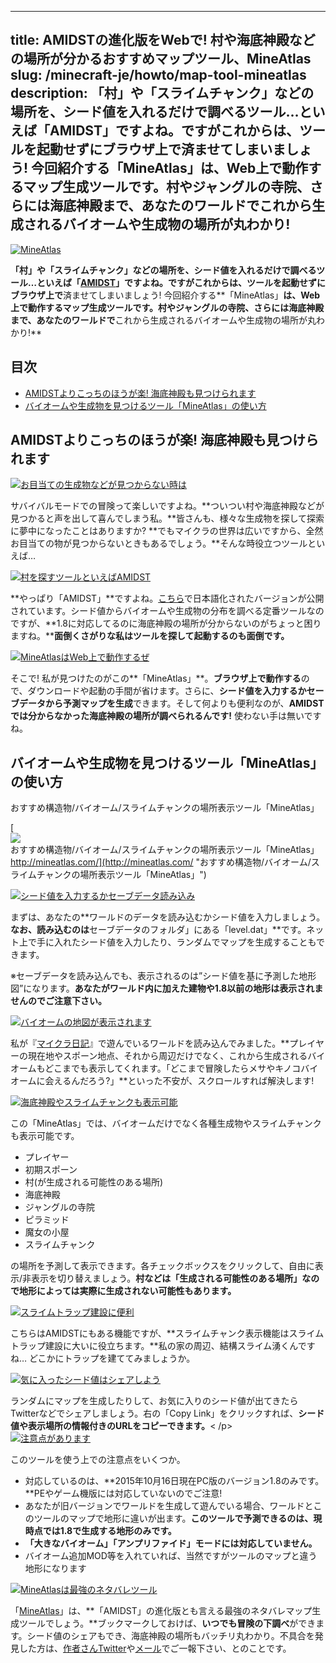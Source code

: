 
---
title: AMIDSTの進化版をWebで! 村や海底神殿などの場所が分かるおすすめマップツール、MineAtlas
slug: /minecraft-je/howto/map-tool-mineatlas
description: 「村」や「スライムチャンク」などの場所を、シード値を入れるだけで調べるツール…といえば「AMIDST」ですよね。ですがこれからは、ツールを起動せずにブラウザ上で済ませてしまいましょう! 今回紹介する「MineAtlas」は、Web上で動作するマップ生成ツールです。村やジャングルの寺院、さらには海底神殿まで、あなたのワールドでこれから生成されるバイオームや生成物の場所が丸わかり!
---

[![MineAtlas](https://cdn-ak.f.st-hatena.com/images/fotolife/s/sasigume/20210208/20210208143450.png)](#6/f/6f51d762.png "MineAtlas")

**「村」や「スライムチャンク」などの場所を、シード値を入れるだけで調べるツール…**といえば「[AMIDST](http://www.minecraftforum.net/forums/mapping-and-modding/minecraft-tools/1262200-v3-7-amidst-strongholds-village-biome-etc-finder)」ですよね。ですがこれからは、ツールを起動せずに**ブラウザ上で**済ませてしまいましょう! 今回紹介する**「MineAtlas」**は、Web上で動作するマップ生成ツールです。**村やジャングルの寺院、さらには海底神殿まで**、あなたのワールドで**これから生成されるバイオームや生成物の場所が丸わかり!**

## 目次

*   [AMIDSTよりこっちのほうが楽! 海底神殿も見つけられます](#about)
*   [バイオームや生成物を見つけるツール「MineAtlas」の使い方](#howtouse)

## AMIDSTよりこっちのほうが楽! 海底神殿も見つけられます

[![お目当ての生成物などが見つからない時は](https://cdn-ak.f.st-hatena.com/images/fotolife/s/sasigume/20210208/20210208132933.png)](#2/d/2dc5fa77.png "お目当ての生成物などが見つからない時は")

サバイバルモードでの冒険って楽しいですよね。**ついつい村や海底神殿などが見つかると声を出して喜んでしまう私。**皆さんも、様々な生成物を探して探索に夢中になったことはありますか? **でもマイクラの世界は広いですから、全然お目当ての物が見つからないときもあるでしょう。**そんな時役立つツールといえば…

[![村を探すツールといえばAMIDST](https://cdn-ak.f.st-hatena.com/images/fotolife/s/sasigume/20210208/20210208134950.jpg)](#4/5/45e3689d.jpg "村を探すツールといえばAMIDST")

**やっぱり「AMIDST」**ですよね。[こちら](http://forum.minecraftuser.jp/viewtopic.php?f=36&t=24036)で日本語化されたバージョンが公開されています。シード値からバイオームや生成物の分布を調べる定番ツールなのですが、**1.8に対応してるのに海底神殿の場所が分からないのがちょっと困りますね。****面倒くさがりな私はツールを探して起動するのも面倒です。**

[![MineAtlasはWeb上で動作するぜ](https://cdn-ak.f.st-hatena.com/images/fotolife/s/sasigume/20210208/20210208125455.jpg)](#0/c/0c5595a6.jpg "MineAtlasはWeb上で動作するぜ")

そこで! 私が見つけたのがこの**「MineAtlas」**。**ブラウザ上で動作する**ので、ダウンロードや起動の手間が省けます。さらに、**シード値を入力するかセーブデータから予測マップを生成**できます。そして何よりも便利なのが、**AMIDSTでは分からなかった海底神殿の場所が調べられるんです!** 使わない手は無いですね。

## バイオームや生成物を見つけるツール「MineAtlas」の使い方

おすすめ構造物/バイオーム/スライムチャンクの場所表示ツール「MineAtlas」

[![おすすめ構造物/バイオーム/スライムチャンクの場所表示ツール「MineAtlas」](https://cdn-ak.f.st-hatena.com/images/fotolife/s/sasigume/20210208/20210208125455.jpg)  
http://mineatlas.com/](http://mineatlas.com/ "おすすめ構造物/バイオーム/スライムチャンクの場所表示ツール「MineAtlas」")

[![シード値を入力するかセーブデータ読み込み](https://cdn-ak.f.st-hatena.com/images/fotolife/s/sasigume/20210208/20210208162844.jpg)](#d/e/de4651f2.jpg "シード値を入力するかセーブデータ読み込み")

まずは、あなたの**ワールドのデータを読み込むかシード値を入力しましょう。**なお、読み込むのは**セーブデータのフォルダ」にある「level.dat」**です。ネット上で手に入れたシード値を入力したり、ランダムでマップを生成することもできます。

※セーブデータを読み込んでも、表示されるのは”シード値を基に予測した地形図”になります。**あなたがワールド内に加えた建物や1.8以前の地形は表示されませんのでご注意下さい。**

[![バイオームの地図が表示されます](https://cdn-ak.f.st-hatena.com/images/fotolife/s/sasigume/20210208/20210208135604.jpg)](#4/b/4bb8d230.jpg "バイオームの地図が表示されます")

私が『[マイクラ日記](/cat_1133790/)』で遊んでいるワールドを読み込んでみました。**プレイヤーの現在地やスポーン地点、それから周辺だけでなく、これから生成されるバイオームもどこまでも表示してくれます。「どこまで冒険したらメサやキノコバイオームに会えるんだろう?」**といった不安が、スクロールすれば解決します!

[![海底神殿やスライムチャンクも表示可能](https://cdn-ak.f.st-hatena.com/images/fotolife/s/sasigume/20210208/20210208152830.jpg)](#a/1/a1c73d5e.jpg "海底神殿やスライムチャンクも表示可能")

この「MineAtlas」では、バイオームだけでなく各種生成物やスライムチャンクも表示可能です。

*   プレイヤー
*   初期スポーン
*   村(が生成される可能性のある場所)
*   海底神殿
*   ジャングルの寺院
*   ピラミッド
*   魔女の小屋
*   スライムチャンク

の場所を予測して表示できます。各チェックボックスをクリックして、自由に表示/非表示を切り替えましょう。**村などは「生成される可能性のある場所」なので地形によっては実際に生成されない可能性もあります。**

[![スライムトラップ建設に便利](https://cdn-ak.f.st-hatena.com/images/fotolife/s/sasigume/20210208/20210208083513.jpg)](#3/3/33eeb840.jpg "スライムトラップ建設に便利")

こちらはAMIDSTにもある機能ですが、**スライムチャンク表示機能はスライムトラップ建設に大いに役立ちます。**私の家の周辺、結構スライム湧くんですね… どこかにトラップを建ててみましょうか。

[![気に入ったシード値はシェアしよう](https://cdn-ak.f.st-hatena.com/images/fotolife/s/sasigume/20210208/20210208143442.jpg)](#6/f/6f3f2b1f.jpg "気に入ったシード値はシェアしよう")

ランダムにマップを生成したりして、お気に入りのシード値が出てきたらTwitterなどでシェアしましょう。右の「Copy Link」をクリックすれば、**シード値や表示場所の情報付きのURLをコピーできます。**< /p>  
[![注意点があります](https://cdn-ak.f.st-hatena.com/images/fotolife/s/sasigume/20210208/20210208143847.jpg)](#7/2/72594bcc.jpg "注意点があります")

このツールを使う上での注意点をいくつか。

*   対応しているのは、**2015年10月16日現在PC版のバージョン1.8のみです。**PEやゲーム機版には対応していないのでご注意!
*   あなたが旧バージョンでワールドを生成して遊んでいる場合、ワールドとこのツールのマップで地形に違いが出ます。**このツールで予測できるのは、現時点では1.8で生成する地形のみです。**
*   **「大きなバイオーム」「アンプリファイド」モードには対応していません。**
*   バイオーム追加MOD等を入れていれば、当然ですがツールのマップと違う地形になります

[![MineAtlasは最強のネタバレツール](https://cdn-ak.f.st-hatena.com/images/fotolife/s/sasigume/20210208/20210208135840.jpg)](#4/e/4e393490.jpg "MineAtlasは最強のネタバレツール")

「[MineAtlas](http://mineatlas.com/)」は、**「AMIDST」の進化版とも言える最強のネタバレマップ生成ツールでしょう。**ブックマークしておけば、**いつでも冒険の下調べ**ができます。シード値のシェアもでき、海底神殿の場所もバッチリ丸わかり。不具合を発見した方は、[作者さんTwitter](https://twitter.com/Mine_Atlas)や[メール](mailto:foreman@mineatlas.com)でご一報下さい、とのことです。
